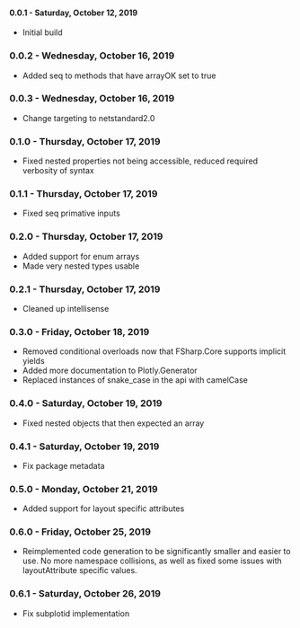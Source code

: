 #### 0.0.1 - Saturday, October 12, 2019
* Initial build

### 0.0.2 - Wednesday, October 16, 2019
* Added seq to methods that have arrayOK set to true

### 0.0.3 - Wednesday, October 16, 2019
* Change targeting to netstandard2.0

### 0.1.0 - Thursday, October 17, 2019
* Fixed nested properties not being accessible, reduced required verbosity of syntax

### 0.1.1 - Thursday, October 17, 2019
* Fixed seq primative inputs

### 0.2.0 - Thursday, October 17, 2019
* Added support for enum arrays
* Made very nested types usable

### 0.2.1 - Thursday, October 17, 2019
* Cleaned up intellisense

### 0.3.0 - Friday, October 18, 2019
* Removed conditional overloads now that FSharp.Core supports implicit yields
* Added more documentation to Plotly.Generator
* Replaced instances of snake_case in the api with camelCase

### 0.4.0 - Saturday, October 19, 2019
* Fixed nested objects that then expected an array

### 0.4.1 - Saturday, October 19, 2019
* Fix package metadata

### 0.5.0 - Monday, October 21, 2019
* Added support for layout specific attributes

### 0.6.0 - Friday, October 25, 2019
* Reimplemented code generation to be significantly smaller and easier to use. 
  No more namespace collisions, as well as fixed some issues with layoutAttribute specific values.

### 0.6.1 - Saturday, October 26, 2019
* Fix subplotid implementation